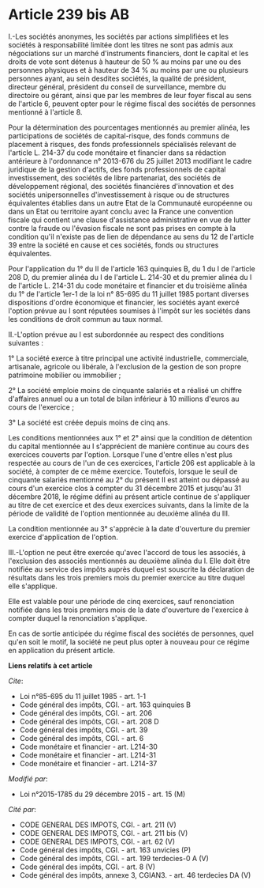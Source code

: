 # Article 239 bis AB

I.-Les sociétés anonymes, les sociétés par actions simplifiées et les sociétés à responsabilité limitée dont les titres ne
sont pas admis aux négociations sur un marché d'instruments financiers, dont le capital et les droits de vote sont détenus à
hauteur de 50 % au moins par une ou des personnes physiques et à hauteur de 34 % au moins par une ou plusieurs personnes
ayant, au sein desdites sociétés, la qualité de président, directeur général, président du conseil de surveillance, membre du
directoire ou gérant, ainsi que par les membres de leur foyer fiscal au sens de l'article 6, peuvent opter pour le régime
fiscal des sociétés de personnes mentionné à l'article 8. 

Pour la détermination des pourcentages mentionnés au premier alinéa, les participations de sociétés de capital-risque, des
fonds communs de placement à risques, des fonds professionnels spécialisés relevant de l'article L. 214-37 du code monétaire
et financier dans sa rédaction antérieure à l'ordonnance n° 2013-676 du 25 juillet 2013 modifiant le cadre juridique de la
gestion d'actifs, des fonds professionnels de capital investissement, des sociétés de libre partenariat, des sociétés de
développement régional, des sociétés financières d'innovation et des sociétés unipersonnelles d'investissement à risque ou de
structures équivalentes établies dans un autre Etat de la Communauté européenne ou dans un Etat ou territoire ayant conclu
avec la France une convention fiscale qui contient une clause d'assistance administrative en vue de lutter contre la fraude
ou l'évasion fiscale ne sont pas prises en compte à la condition qu'il n'existe pas de lien de dépendance au sens du 12 de
l'article 39 entre la société en cause et ces sociétés, fonds ou structures équivalentes. 

Pour l'application du 1° du II de l'article 163 quinquies B, du 1 du I de l'article 208 D, du premier alinéa du I de
l'article L. 214-30 et du premier alinéa du I de l'article L. 214-31 du code monétaire et financier et du troisième alinéa du
1° de l'article 1er-1 de la loi n° 85-695 du 11 juillet 1985 portant diverses dispositions d'ordre économique et financier,
les sociétés ayant exercé l'option prévue au I sont réputées soumises à l'impôt sur les sociétés dans les conditions de droit
commun au taux normal. 

II.-L'option prévue au I est subordonnée au respect des conditions suivantes : 

1° La société exerce à titre principal une activité industrielle, commerciale, artisanale, agricole ou libérale, à
l'exclusion de la gestion de son propre patrimoine mobilier ou immobilier ; 

2° La société emploie moins de cinquante salariés et a réalisé un chiffre d'affaires annuel ou a un total de bilan inférieur
à 10 millions d'euros au cours de l'exercice ; 

3° La société est créée depuis moins de cinq ans. 

Les conditions mentionnées aux 1° et 2° ainsi que la condition de détention du capital mentionnée au I s'apprécient de
manière continue au cours des exercices couverts par l'option. Lorsque l'une d'entre elles n'est plus respectée au cours de
l'un de ces exercices, l'article 206 est applicable à la société, à compter de ce même exercice. Toutefois, lorsque le seuil
de cinquante salariés mentionné au 2° du présent II est atteint ou dépassé au cours d'un exercice clos à compter du 31
décembre 2015 et jusqu'au 31 décembre 2018, le régime défini au présent article continue de s'appliquer au titre de cet
exercice et des deux exercices suivants, dans la limite de la période de validité de l'option mentionnée au deuxième alinéa
du III.

La condition mentionnée au 3° s'apprécie à la date d'ouverture du premier exercice d'application de l'option. 

III.-L'option ne peut être exercée qu'avec l'accord de tous les associés, à l'exclusion des associés mentionnés au deuxième
alinéa du I. Elle doit être notifiée au service des impôts auprès duquel est souscrite la déclaration de résultats dans les
trois premiers mois du premier exercice au titre duquel elle s'applique. 

Elle est valable pour une période de cinq exercices, sauf renonciation notifiée dans les trois premiers mois de la date
d'ouverture de l'exercice à compter duquel la renonciation s'applique. 

En cas de sortie anticipée du régime fiscal des sociétés de personnes, quel qu'en soit le motif, la société ne peut plus
opter à nouveau pour ce régime en application du présent article.

**Liens relatifs à cet article**

_Cite_:

  - Loi n°85-695 du 11 juillet 1985 - art. 1-1
  - Code général des impôts, CGI. - art. 163 quinquies B
  - Code général des impôts, CGI. - art. 206
  - Code général des impôts, CGI. - art. 208 D
  - Code général des impôts, CGI. - art. 39
  - Code général des impôts, CGI. - art. 6
  - Code monétaire et financier - art. L214-30
  - Code monétaire et financier - art. L214-31
  - Code monétaire et financier - art. L214-37

_Modifié par_:

  - Loi n°2015-1785 du 29 décembre 2015 - art. 15 (M)

_Cité par_:

  - CODE GENERAL DES IMPOTS, CGI. - art. 211 (V)
  - CODE GENERAL DES IMPOTS, CGI. - art. 211 bis (V)
  - CODE GENERAL DES IMPOTS, CGI. - art. 62 (V)
  - Code général des impôts, CGI. - art. 163 unvicies (P)
  - Code général des impôts, CGI. - art. 199 terdecies-0 A (V)
  - Code général des impôts, CGI. - art. 8 (V)
  - Code général des impôts, annexe 3, CGIAN3. - art. 46 terdecies DA (V)
